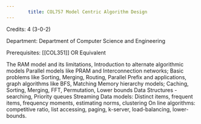 ```yaml
---
        title: COL757 Model Centric Algorithm Design
---
```

Credits: 4 (3-0-2)

Department: Department of Computer Science and Engineering

Prerequisites: [[COL351]] OR Equivalent

The RAM model and its limitations, Introduction to alternate algorithmic models Parallel models like PRAM and Interconnection networks; Basic problems like Sorting, Merging, Routing, Parallel Prefix and applications, graph algorithms like BFS, Matching Memory hierarchy models; Caching, Sorting, Merging, FFT, Permutation, Lower bounds Data Structures - searching, Priority queues Streaming Data models: Distinct items, frequent items, frequency moments, estimating norms, clustering On line algorithms: competitive ratio, list accessing, paging, k-server, load-balancing, lower-bounds.